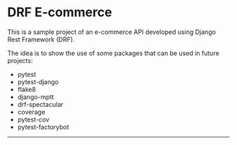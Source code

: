 # DRF E-commerce

This is a sample project of an e-commerce API developed using Django Rest Framework (DRF).

The idea is to show the use of some packages that can be used in future projects:

- pytest
- pytest-django
- flake8
- django-mptt
- drf-spectacular
- coverage
- pytest-cov
- pytest-factorybot

---
